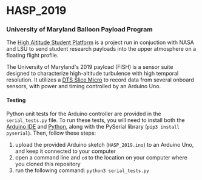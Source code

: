 # HASP_2019

### University of Maryland Balloon Payload Program

The [High Altitude Student Platform](https://laspace.lsu.edu/hasp/) is a project run in conjuction with NASA and LSU to send student research payloads into the upper atmosphere on a floating flight profile.

The University of Maryland's 2019 payload (FISH) is a sensor suite designed to characterize high-altitude turbulence with high temporal resolution.
It utilizes a [DTS Slice Micro](https://www.dtsweb.com/slice-micro-daq/) to record data from several onboard sensors, with power and timing controlled by an Arduino Uno.

#### Testing

Python unit tests for the Arduino controller are provided in the `serial_tests.py` file. 
To run these tests, you will need to install both the [Arduino IDE](https://www.arduino.cc/en/Main/Software) and [Python](https://www.python.org/downloads/), along with the PySerial library (`pip3 install pyserial`). Then, follow these steps:

1. upload the provided Arduino sketch (`HASP_2019.ino`) to an Arduino Uno, and keep it connected to your computer
2. open a command line and `cd` to the location on your computer where you cloned this repository
3. run the following command: `python3 serial_tests.py`

